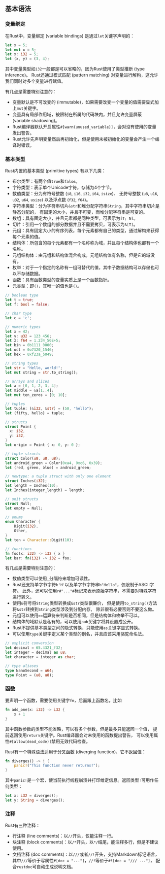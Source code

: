## 基本语法

### 变量绑定

在Rust中，变量绑定 (variable bindings) 是通过`let`关键字声明的：

```rust
let x = 5;
let mut x = 5;
let x: i32 = 5;
let (x, y) = (3, 4);
```
其中变量类型如`i32`一般都是可以省略的，因为Rust使用了类型推断 (type inference)。
Rust还通过模式匹配 (pattern matching) 对变量进行解构，这允许我们同时对多个变量进行赋值。

有几点是需要特别注意的：
* 变量默认是不可改变的 (immutable)，如果需要改变一个变量的值需要显式加上`mut`关键字。
* 变量具有局部作用域，被限制在所属的代码块内，并且允许变量屏蔽 (variable shadowing)。
* Rust编译器默认开启属性`#[warn(unused_variable)]`，会对没有使用的变量发出警告。
* Rust允许先声明变量然后再初始化，但是使用未被初始化的变量会产生一个编译时错误。

### 基本类型

Rust内置的基本类型 (primitive types) 有以下几类：

* 布尔类型：有两个值`true`和`false`。
* 字符类型：表示单个Unicode字符，存储为4个字节。
* 数值类型：分为有符号整数 (`i8`, `i16`, `i32`, `i64`, `isize`)、
无符号整数 (`u8`, `u16`, `u32`, `u64`, `usize`) 以及浮点数 (`f32`, `f64`)。
* 字符串类型：分为字符串切片`&str`和堆分配字符串`String`，其中字符串切片是静态分配的，
有固定的大小，并且不可变，而堆分配字符串是可变的。
* 数组：具有固定大小，并且元素都是同种类型，可表示为`[T; N]`。
* 切片：引用一个数组的部分数据并且不需要拷贝，可表示为`&[T]`。
* 元组：具有固定大小的有序列表，每个元素都有自己的类型，通过解构来获得每个元素的值。
* 结构体：所包含的每个元素都有一个名称称为域，并且每个结构体也都有一个名称。
* 元组结构体：由元组和结构体混合构成，元组结构体有名称，但是它的域没有。
* 枚举：对于一个指定的名称有一组可替代的值，其中子数据结构可以存储也可以不存储数据。
* 函数：具有函数类型的变量实质上是一个函数指针。
* 元类型：即`()`，其唯一的值也是`()`。

```rust
// boolean type
let t = true;
let f: bool = false;

// char type
let c = 'c';

// numeric types
let x = 42;
let y: u32 = 123_456;
let z: f64 = 1.234_56E+5;
let bin = 0b1111_0000;
let oct = 0o7320_1546;
let hex = 0xf23a_b049;

// string types
let str = "Hello, world!";
let mut string = str.to_string();

// arrays and slices
let a = [0, 1, 2, 3, 4];
let middle = &a[1..4];
let mut ten_zeros = [0; 10];

// tuples
let tuple: (&i32, &str) = (50, "hello");
let (fifty, hello) = tuple;

// structs
struct Point {
  x: i32,
  y: i32,
}
let origin = Point { x: 0, y: 0 };

// tuple structs
struct Color(u8, u8, u8);
let android_green = Color(0xa4, 0xc6, 0x39);
let (red, green, blue) = android_green;

// newtype: a tuple struct with only one element
struct Inches(i32);
let length = Inches(10);
let Inches(integer_length) = length;

// unit structs
struct Null;
let empty = Null;

// enums
enum Character {
    Digit(i32),
    Other,
}
let ten = Character::Digit(10);

// functions
fn foo(x: i32) -> i32 { x }
let bar: fn(i32) -> i32 = foo;
```

有几点是需要特别注意的：

* 数值类型可以使用`_`分隔符来增加可读性。
* Rust还支持单字节字符`b'H'`以及单字节字符串`b"Hello"`，仅限制于ASCII字符。 
此外，还可以使用`r#"..."#`标记来表示原始字符串，不需要对特殊字符进行转义。
* 使用`&`符号将`String`类型转换成`&str`类型很廉价， 
但是使用`to_string()`方法将`&str`转换到`String`类型涉及到分配内存，
除非很有必要否则不要这么做。
* 元组可以使用`==`运算符来判断是否相同，但是结构体和枚举不可以。
* 结构体的域默认是私有的，可以使用`pub`关键字将其设置成公开。
* Rust不提供基本类型之间的隐式转换，只能使用`as`关键字显式转换。
* 可以使用`type`关键字定义某个类型的别名，并且应该采用骆驼命名法。

```rust
// explicit conversion
let decimal = 65.4321_f32;
let integer = decimal as u8;
let character = integer as char;

// type aliases
type NanoSecond = u64;
type Point = (u8, u8);
```

### 函数

要声明一个函数，需要使用关键字`fn`，后面跟上函数名，比如
```rust
fn add_one(x: i32) -> i32 {
    x + 1
}
```
其中函数参数的类型不能省略，可以有多个参数，但是最多只能返回一个值，
提前返回使用`return`关键字。Rust编译器会对未使用的函数提出警告，
可以使用属性`#[allow(dead_code)]`禁用无效代码检查。

Rust有一个特殊语法适用于分叉函数 (diverging function)，它不返回值：

```rust
fn diverges() -> ! {
    panic!("This function never returns!");
}
```
其中`panic!`是一个宏，使当前执行线程崩溃并打印给定信息。返回类型`!`可用作任何类型：

```rust
let x: i32 = diverges();
let y: String = diverges();
```

### 注释

Rust有三种注释：
* 行注释 (line comments)：以`//`开头，仅能注释一行。
* 块注释 (block comments)：以`/*`开头，以`*/`结尾，能注释多行，但是不建议使用。
* 文档注释 (doc comments)：以`///`或者`//!`开头，支持Markdown标记语言，
其中`///`等价于写属性`#[doc = "..."]`，`//!`等价于`#![doc = "/// ..."]`，
配合`rustdoc`可自动生成说明文档。

